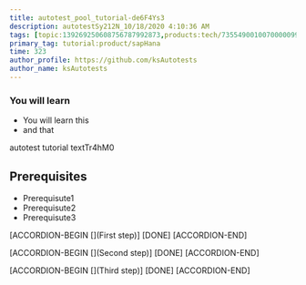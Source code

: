 ```yaml
---
title: autotest_pool_tutorial-de6F4Ys3
description: autotestSy212N_10/18/2020 4:10:36 AM
tags: [topic:139269250608756787992873,products:tech/73554900100700000996,tutorial:experience/advanced]
primary_tag: tutorial:product/sapHana
time: 323
author_profile: https://github.com/ksAutotests
author_name: ksAutotests
---
```

### You will learn
- You will learn this
- and that

autotest tutorial textTr4hM0

## Prerequisites
- Prerequisute1
- Prerequisute2
- Prerequisute3

[ACCORDION-BEGIN [](First step)]
[DONE]
[ACCORDION-END]

[ACCORDION-BEGIN [](Second step)]
[DONE]
[ACCORDION-END]

[ACCORDION-BEGIN [](Third step)]
[DONE]
[ACCORDION-END]

